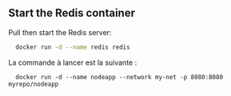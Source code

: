 ## Start the Redis container

Pull then start the Redis server:
```sh
  docker run -d --name redis redis
```

La commande à lancer est la suivante :
```
  docker run -d --name nodeapp --network my-net -p 8080:8080 myrepo/nodeapp
```

